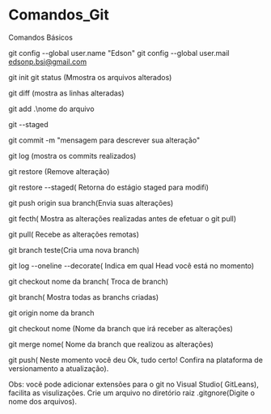 # Comandos_Git
Comandos Básicos 

git config --global user.name "Edson"
git config --global user.mail edsonp.bsi@gmail.com

git init
git status (Mmostra os arquivos alterados)

git diff (mostra as linhas alteradas)

git add .\nome do arquivo

git --staged

git commit -m "mensagem para descrever sua alteração"

git log (mostra os commits realizados)

git restore (Remove alteração)

git restore --staged( Retorna do estágio staged para modifi)

git push origin sua branch(Envia suas alterações)

git fecth( Mostra as alterações realizadas antes de efetuar o git pull)

git pull( Recebe as alterações remotas)

git branch teste(Cria uma nova branch)

git log --oneline --decorate( Indica em qual Head você está no momento)

git checkout nome da branch( Troca de branch)

git branch( Mostra todas as branchs criadas)

git origin nome da branch

git checkout nome (Nome da branch que irá receber as alterações)

git merge nome( Nome da branch que realizou as alterações)

git push( Neste momento você deu Ok, tudo certo! Confira na plataforma de versionamento a atualização).

Obs: você pode adicionar extensões para o git no Visual Studio( GitLeans), facilita as visulizações. 
Crie um arquivo no diretório raiz .gitgnore(Digite o nome dos arquivos).


